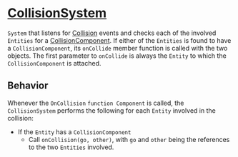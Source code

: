 # [CollisionSystem](CollisionSystem.hpp)

`System` that listens for [Collision](../components/functions/OnCollision.md) events and checks each of the involved `Entities` for a [CollisionComponent](../components/data/CollisionComponent.hpp). If either of the `Entities` is found to have a `CollisionComponent`, its `onCollide` member function is called with the two objects. The first parameter to `onCollide` is always the `Entity` to which the `CollisionComponent` is attached.

## Behavior

Whenever the `OnCollision` `function Component` is called, the `CollisionSystem` performs the following for each `Entity` involved in the collision:

* If the `Entity` has a `CollisionComponent`
    * Call `onCollision(go, other)`, with `go` and `other` being the references to the two `Entities` involved.

